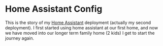 # Home Assistant Config

This is the story of my [Home Assistant](https://www.home-assistant.io/) deployment (actually my second deployment).  I first started using home assistant at our first home, and now we have moved into our longer term family home (2 kids) I get to start the journey again.

